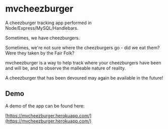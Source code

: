 # mvcheezburger
A cheezburger tracking app performed in Node/Express/MySQL/Handlebars.

Sometimes, we have cheezburgers. 

Sometimes, we're not sure where the cheezburgers go - did we eat them? Were they taken by the Fair Folk? 

mvcheezburger is a way to help track where your cheezburgers have been and will be, and to observe the malleable nature of reality.

A cheezburger that has been devoured may again be available in the future!

## Demo
A demo of the app can be found here:

[https://mvcheezburger.herokuapp.com/](https://mvcheezburger.herokuapp.com/)